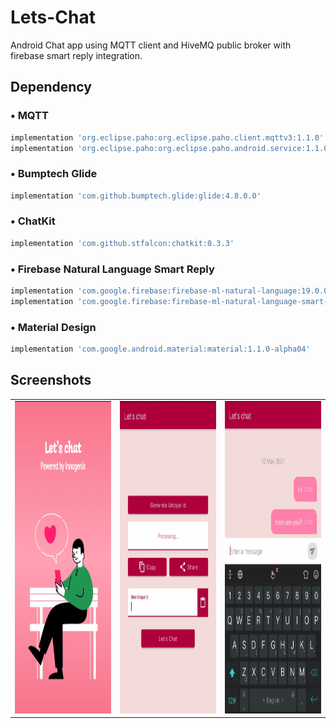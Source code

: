 # Lets-Chat
Android Chat app using MQTT client and HiveMQ public broker with firebase smart reply integration.

## Dependency

### • MQTT
```bash
implementation 'org.eclipse.paho:org.eclipse.paho.client.mqttv3:1.1.0'
implementation 'org.eclipse.paho:org.eclipse.paho.android.service:1.1.0'
```
### • Bumptech Glide
```bash
implementation 'com.github.bumptech.glide:glide:4.8.0.0'
```
### • ChatKit
```bash
implementation 'com.github.stfalcon:chatkit:0.3.3'
```
### • Firebase Natural Language Smart Reply
```bash
implementation 'com.google.firebase:firebase-ml-natural-language:19.0.0'
implementation 'com.google.firebase:firebase-ml-natural-language-smart-reply-model:19.0.0'
```
### • Material Design
```bash
implementation 'com.google.android.material:material:1.1.0-alpha04'
```
## Screenshots
<table>
<tr>
    <td><img src="https://github.com/SatyamSoni23/Lets-Chat/blob/master/Screenshots/1.JPG" width=340 height=500 padding = "20"/></td>
    <td><img src="https://github.com/SatyamSoni23/Lets-Chat/blob/master/Screenshots/2.JPG" width=340 height=500 padding = "20"/></td>
    <td><img src="https://github.com/SatyamSoni23/Lets-Chat/blob/master/Screenshots/3.JPG" width=340 height=500 padding = "20"/></td>
  </tr>
</table>
